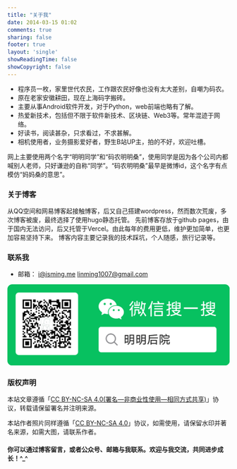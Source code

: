 ```yaml
---
title: "关于我"
date: 2014-03-15 01:02
comments: true
sharing: false
footer: true
layout: 'single'
showReadingTime: false
showCopyright: false
---
```





+   程序员一枚，家里世代农民，工作跟农民好像也没有太大差别，自嘲为码农。
+   原在老家安徽耕田，现在上海码字搬砖。
+   主要从事Android软件开发，对于Python，web前端也略有了解。
+	热爱新技术，包括但不限于软件新技术、区块链、Web3等。常年混迹于网络。  
+   好读书，阅读甚杂，只求看过，不求甚解。
+	相机使用者，业务摄影爱好者，野生B站UP主，拍的不好，欢迎吐槽。

网上主要使用两个名字“明明同学”和“码农明明桑”，使用同学是因为各个公司内都喊别人老师，只好谦逊的自称“同学”。“码农明明桑”最早是微博id，这个名字有点模仿“妈妈桑的意思”。


### 关于博客

从QQ空间和网易博客起接触博客，后又自己搭建wordpress，然而数次荒废，多次博客被废，最终选择了使用hugo静态托管。
先前博客存放于github pages，由于国内无法访问，后又托管于Vercel。由此每年的费用更低，维护更加简单，也更加容易坚持下来。
博客内容主要记录我的技术踩坑，个人随感，旅行记录等。

### 联系我

+ 邮箱： [i@isming.me](mailto:i@isming.me)   [linming1007@gmail.com](mailto:linming1007@gmail.com)

![](/images/wechat-qrcode.png)

### 版权声明
本站文章遵循「[CC BY-NC-SA 4.0(署名—非商业性使用—相同方式共享)](https://creativecommons.org/licenses/by-nc-sa/4.0/deed.zh-hans)」协议，转载请保留署名并注明来源。

本站作者照片同样遵循「[CC BY-NC-SA 4.0](https://creativecommons.org/licenses/by-nc-sa/4.0/deed.zh-hans)」协议，如需使用，请保留水印并著名来源，如需大图，请联系作者。
	

#### 你可以通过博客留言，或者公众号、邮箱与我联系。欢迎与我交流，共同进步成长！\^_\^
